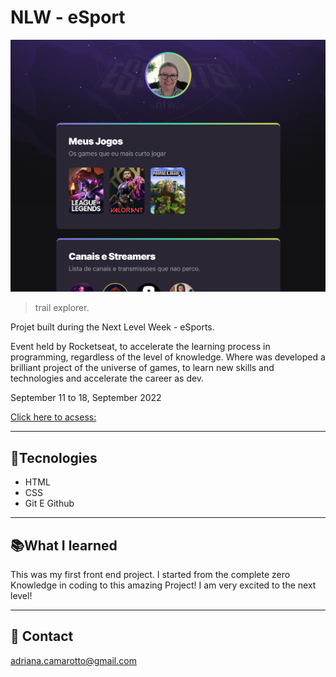# NLW - eSport

![preview](./.github/preview.png)
> trail explorer.

Projet built during the Next Level Week - eSports.

Event held by Rocketseat, to accelerate the learning process in programming, regardless of the level of knowledge. Where was developed a brilliant project of the universe of games, to learn new skills and technologies and accelerate the career as dev.

September 11 to 18, September 2022 



[Click here to acsess:](https://adriana-camarotto.github.io/NLW-sports-explorer/)

---

## 🚀Tecnologies

- HTML
- CSS
- Git E Github

---

## 📚What I learned
 
This was my first front end project. I started from the complete zero Knowledge in coding to this amazing Project! I am very excited to the next level!

---

## 📧 Contact

adriana.camarotto@gmail.com
